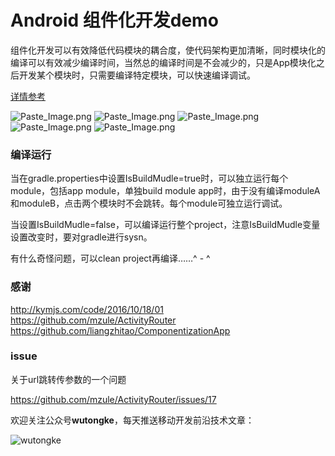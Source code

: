 # Android 组件化开发demo
组件化开发可以有效降低代码模块的耦合度，使代码架构更加清晰，同时模块化的编译可以有效减少编译时间，当然总的编译时间是不会减少的，只是App模块化之后开发某个模块时，只需要编译特定模块，可以快速编译调试。

[详情参考](http://www.jianshu.com/p/186fa07fc48a)

![Paste_Image.png](http://upload-images.jianshu.io/upload_images/1407686-2bb840fdef5d9ac2.png?imageMogr2/auto-orient/strip%7CimageView2/2/w/540)
![Paste_Image.png](http://upload-images.jianshu.io/upload_images/1407686-eb097c7ce3473583.png?imageMogr2/auto-orient/strip%7CimageView2/2/w/540)
![Paste_Image.png](http://upload-images.jianshu.io/upload_images/1407686-74e5145beda0702e.png?imageMogr2/auto-orient/strip%7CimageView2/2/w/540)
![Paste_Image.png](http://upload-images.jianshu.io/upload_images/1407686-bb950d3382d8e90b.png?imageMogr2/auto-orient/strip%7CimageView2/2/w/540)
![Paste_Image.png](http://upload-images.jianshu.io/upload_images/1407686-a5924d98324b3762.png?imageMogr2/auto-orient/strip%7CimageView2/2/w/540)

### 编译运行

当在gradle.properties中设置IsBuildMudle=true时，可以独立运行每个module，包括app module，单独build module app时，由于没有编译moduleA和moduleB，点击两个模块时不会跳转。每个module可独立运行调试。

当设置IsBuildMudle=false，可以编译运行整个project，注意IsBuildMudle变量设置改变时，要对gradle进行sysn。

有什么奇怪问题，可以clean project再编译……^ - ^

### 感谢

http://kymjs.com/code/2016/10/18/01
https://github.com/mzule/ActivityRouter
https://github.com/liangzhitao/ComponentizationApp

### issue

关于url跳转传参数的一个问题

https://github.com/mzule/ActivityRouter/issues/17


欢迎关注公众号**wutongke**，每天推送移动开发前沿技术文章：

![wutongke](http://upload-images.jianshu.io/upload_images/1407686-8f64e33d76075d40.png?imageMogr2/auto-orient/strip%7CimageView2/2/w/1240)
